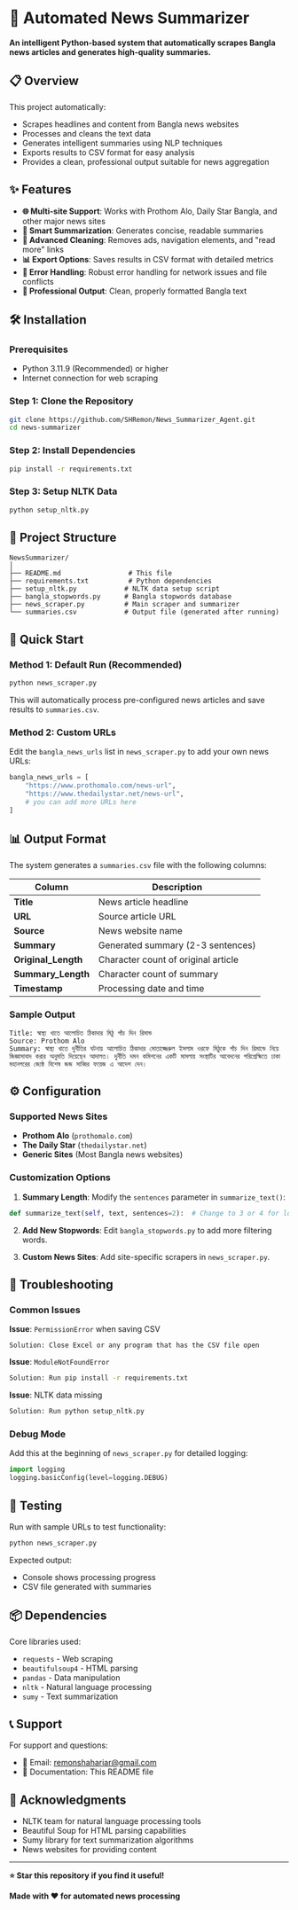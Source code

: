 # 🚀 Automated News Summarizer

**An intelligent Python-based system that automatically scrapes Bangla news articles and generates high-quality summaries.**

## 📋 Overview

This project automatically:
- Scrapes headlines and content from Bangla news websites
- Processes and cleans the text data
- Generates intelligent summaries using NLP techniques
- Exports results to CSV format for easy analysis
- Provides a clean, professional output suitable for news aggregation

## ✨ Features

- **🌐 Multi-site Support**: Works with Prothom Alo, Daily Star Bangla, and other major news sites
- **🧠 Smart Summarization**: Generates concise, readable summaries
- **🧹 Advanced Cleaning**: Removes ads, navigation elements, and "read more" links
- **📊 Export Options**: Saves results in CSV format with detailed metrics
- **🔧 Error Handling**: Robust error handling for network issues and file conflicts
- **📱 Professional Output**: Clean, properly formatted Bangla text

## 🛠️ Installation

### Prerequisites
- Python 3.11.9 (Recommended) or higher
- Internet connection for web scraping

### Step 1: Clone the Repository
```bash
git clone https://github.com/SHRemon/News_Summarizer_Agent.git
cd news-summarizer
```

### Step 2: Install Dependencies
```bash
pip install -r requirements.txt
```

### Step 3: Setup NLTK Data
```bash
python setup_nltk.py
```

## 📂 Project Structure

```
NewsSummarizer/
│
├── README.md                 # This file
├── requirements.txt          # Python dependencies
├── setup_nltk.py            # NLTK data setup script
├── bangla_stopwords.py      # Bangla stopwords database
├── news_scraper.py          # Main scraper and summarizer
└── summaries.csv            # Output file (generated after running)
```

## 🚀 Quick Start

### Method 1: Default Run (Recommended)
```bash
python news_scraper.py
```
This will automatically process pre-configured news articles and save results to `summaries.csv`.

### Method 2: Custom URLs
Edit the `bangla_news_urls` list in `news_scraper.py` to add your own news URLs:

```python
bangla_news_urls = [
    "https://www.prothomalo.com/news-url",
    "https://www.thedailystar.net/news-url",
    # you can add more URLs here
]
```

## 📊 Output Format

The system generates a `summaries.csv` file with the following columns:

| Column | Description |
|--------|-------------|
| **Title** | News article headline |
| **URL** | Source article URL |
| **Source** | News website name |
| **Summary** | Generated summary (2-3 sentences) |
| **Original_Length** | Character count of original article |
| **Summary_Length** | Character count of summary |
| **Timestamp** | Processing date and time |

### Sample Output
```
Title: স্বাস্থ্য খাতে আলোচিত ঠিকাদার মিঠু পাঁচ দিন রিমান্ড
Source: Prothom Alo  
Summary: স্বাস্থ্য খাতে দুর্নীতির ঘটনায় আলোচিত ঠিকাদার মোতাজ্জেরুল ইসলাম ওরফে মিঠুকে পাঁচ দিন রিমান্ডে নিয়ে জিজ্ঞাসাবাদ করার অনুমতি দিয়েছেন আদালত। দুর্নীতি দমন কমিশনের একটি মামলায় সংস্থাটির আবেদনের পরিপ্রেক্ষিতে ঢাকা মহানগরের জ্যেষ্ঠ বিশেষ জজ সাব্বির ফয়েজ এ আদেশ দেন।
```

## ⚙️ Configuration

### Supported News Sites
- **Prothom Alo** (`prothomalo.com`)
- **The Daily Star** (`thedailystar.net`)
- **Generic Sites** (Most Bangla news websites)

### Customization Options

1. **Summary Length**: Modify the `sentences` parameter in `summarize_text()`:
```python
def summarize_text(self, text, sentences=2):  # Change to 3 or 4 for longer summaries
```

2. **Add New Stopwords**: Edit `bangla_stopwords.py` to add more filtering words.

3. **Custom News Sites**: Add site-specific scrapers in `news_scraper.py`.



## 🔧 Troubleshooting

### Common Issues

**Issue**: `PermissionError` when saving CSV
```
Solution: Close Excel or any program that has the CSV file open
```

**Issue**: `ModuleNotFoundError` 
```bash
Solution: Run pip install -r requirements.txt
```

**Issue**: NLTK data missing
```bash
Solution: Run python setup_nltk.py
```

### Debug Mode
Add this at the beginning of `news_scraper.py` for detailed logging:
```python
import logging
logging.basicConfig(level=logging.DEBUG)
```

## 🧪 Testing

Run with sample URLs to test functionality:
```bash
python news_scraper.py
```

Expected output:
- Console shows processing progress
- CSV file generated with summaries

## 📦 Dependencies

Core libraries used:
- `requests` - Web scraping
- `beautifulsoup4` - HTML parsing  
- `pandas` - Data manipulation
- `nltk` - Natural language processing
- `sumy` - Text summarization



## 📞 Support

For support and questions:
- 📧 Email: remonshahariar@gmail.com
- 📖 Documentation: This README file

## 🙏 Acknowledgments

- NLTK team for natural language processing tools
- Beautiful Soup for HTML parsing capabilities
- Sumy library for text summarization algorithms
- News websites for providing content

---

**⭐ Star this repository if you find it useful!**

**Made with ❤️ for automated news processing**



